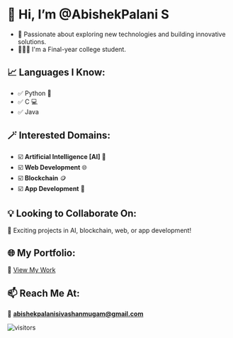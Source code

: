 # 👋 Hi, I’m @AbishekPalani S  
- 👀 Passionate about exploring new technologies and building innovative solutions.  
- 👨🏻‍🎓 I'm a Final-year college student.  

## 📈 Languages I Know:  
- ✅ Python 🐍  
- ✅ C 💻   
- ✅ Java 

## 🪄 Interested Domains:  
- ☑️ **Artificial Intelligence [AI]** 🤖  
- ☑️ **Web Development** 🌐  
- ☑️ **Blockchain** 🪙  
- ☑️ **App Development** 📱  

## 💡 Looking to Collaborate On:  
🚀 Exciting projects in AI, blockchain, web, or app development!  

## 🌐 My Portfolio:  
🔗 [View My Work](https://bespoke-faun-a5c347.netlify.app)  

## 📫 Reach Me At:  
📩 **abishekpalanisivashanmugam@gmail.com**  

![visitors](https://visitor-badge.laobi.icu/badge?page_id=AbishekPalaniS/AbishekPalaniS)  

<!---  
AbishekPalaniS/AbishekPalaniS is a ✨ special ✨ repository because its `README.md` (this file) appears on your GitHub profile.  
You can click the Preview link to take a look at your changes.  
--->
